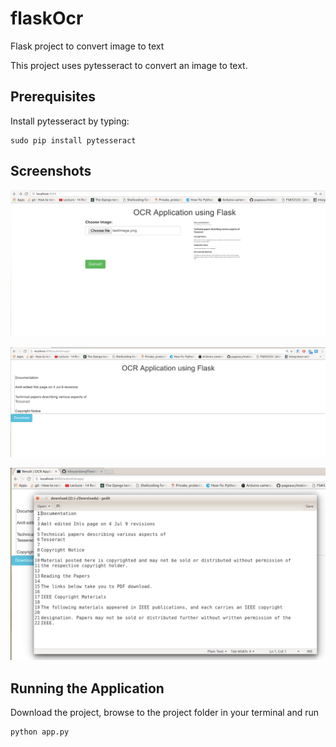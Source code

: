 # flaskOcr
Flask project to convert image to text

This project uses pytesseract to convert an image to text.

## Prerequisites
Install pytesseract by typing:
```
sudo pip install pytesseract
```

## Screenshots

![alt tag](https://github.com/nikssardana/flaskOcr/blob/master/ocr1.png)

![alt tag](https://github.com/nikssardana/flaskOcr/blob/master/ocr2.png)

![alt tag](https://github.com/nikssardana/flaskOcr/blob/master/ocr3.png)

## Running the Application
Download the project, browse to the project folder in your terminal and run
```
python app.py
```
